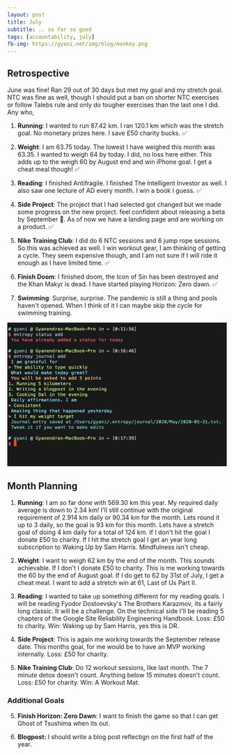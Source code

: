 ```yaml
---
layout: post
title: July
subtitle: .. so far so good
tags: [accountability, july]
fb-img: https://gyani.net/img/blog/monkey.png
---
```


## Retrospective

June was fine! Ran 29 out of 30 days but met my goal and my stretch goal. NTC was fine as well, though I should put a ban on shorter NTC exercises or follow Talebs rule and only do tougher exercises than the last one I did. Any who,


1. **Running**: I wanted to run 87.42 km. I ran 120.1 km which was the stretch goal. No monetary prizes here. I save £50 charity bucks. ✅

2. **Weight**: I am 63.75 today. The lowest I have weighed this month was 63.35. I wanted to weigh 64 by today. I did, no loss here either. This adds up to the weigh 60 by August end and win iPhone goal. I get a cheat meal though! ✅

3. **Reading**: I finished Antifragile. I finished The Intelligent Investor as well. I also saw one lecture of AD every month. I win a book I guess. ✅

4. **Side Project**: The project that I had selected got changed but we made some progress on the new project. feel confident about releasing a beta by September 💪. As of now we have a landing page and are working on a product. ✅

5. **Nike Training Club**: I did do 6 NTC sessions and 6 jump rope sessions. So this was achieved as well. I win workout gear, I am thinking of getting a cycle. They seem expensive though, and I am not sure if I will ride it enough as I have limited time. ✅

7. **Finish Doom**: I finished doom, the Icon of Sin has been destroyed and the Khan Makyr is dead. I have started playing Horizon: Zero dawn. ✅

8. **Swimming**: Surprise, surprise. The pandemic is still a thing and pools haven't opened. When I think of it I can maybe skip the cycle for swimming training.

![proof](/img/blog/june.png)

## Month Planning

1. **Running**: I am so far done with 569.30 km this year. My required daily average is down to 2.34 km! I'll still continue with the original requirement of 2.914 km daily or 90.34 km for the month. Lets round it up to 3 daily, so the goal is 93 km for this month. Lets have a stretch goal of doing 4 km daily for a total of 124 km. If I don't hit the goal I donate £50 to charity. If I hit the stretch goal I get an year long subscription to Waking Up by Sam Harris. Mindfulness isn't cheap.

2. **Weight**: I want to weigh 62 km by the end of the month. This sounds achievable. If I don't I donate £50 to charity. This is me working towards the 60 by the end of August goal. If I do get to 62 by 31st of July, I get a cheat meal. I want to add a stretch win at 61, Last of Us Part II.

3. **Reading**: I wanted to take up something different for my reading goals. I will be reading Fyodor Dostoevsky's The Brothers Karazmov, its a fairly long classic. It will be a challenge. On the technical side I'll be reading 5 chapters of the Google Site Reliability Engineering Handbook. Loss: £50 to charity. Win: Waking up by Sam Harris, yes this is DR. 

4. **Side Project**: This is again me working towards the September release date. This months goal, for me would be to have an MVP working internally. Loss: £50 for charity.

5. **Nike Training Club**: Do 12 workout sessions, like last month. The 7 minute detox doesn't count. Anything below 15 minutes doesn't count. Loss: £50 for charity. Win: A Workout Mat.

### Additional Goals

5. **Finish Horizon: Zero Dawn**: I want to finish the game so that I can get Ghost of Tsushima when its out.

6. **Blogpost:**  I should write a blog post reflectign on the first half of the year.